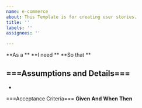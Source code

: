 ```yaml
---
name: e-commerce
about: This Template is for creating user stories.
title: ''
labels: ''
assignees: ''

---
```


**As a **
**I need ** 
**So that **

===Assumptions and Details===
-
-

===Acceptance Criteria===
**Given**
**And**
**When**
**Then**
